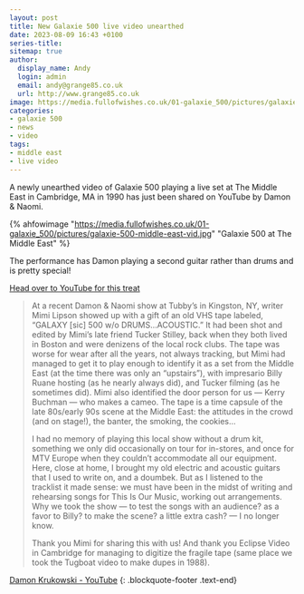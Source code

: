 ```yaml
---
layout: post
title: New Galaxie 500 live video unearthed
date: 2023-08-09 16:43 +0100
series-title:
sitemap: true
author:
  display_name: Andy
  login: admin
  email: andy@grange85.co.uk
  url: http://www.grange85.co.uk
image: https://media.fullofwishes.co.uk/01-galaxie_500/pictures/galaxie-500-middle-east-vid.jpg
categories:
- galaxie 500
- news
- video
tags:
- middle east
- live video
---
```

A newly unearthed video of Galaxie 500 playing a live set at The Middle East in Cambridge, MA in 1990 has just been shared on YouTube by Damon & Naomi.

{% ahfowimage "https://media.fullofwishes.co.uk/01-galaxie_500/pictures/galaxie-500-middle-east-vid.jpg" "Galaxie 500 at The Middle East" %}

The performance has Damon playing a second guitar rather than drums and is pretty special!

[Head over to YouTube for this treat](https://www.youtube.com/watch?v=Mt_41H-iXKA)

> At a recent Damon & Naomi show at Tubby’s in Kingston, NY, writer Mimi Lipson showed up with a gift of an old VHS tape labeled, “GALAXY [sic] 500 w/o DRUMS…ACOUSTIC.” It had been shot and edited by Mimi’s late friend Tucker Stilley, back when they both lived in Boston and were denizens of the local rock clubs. The tape was worse for wear after all the years, not always tracking, but Mimi had managed to get it to play enough to identify it as a set from the Middle East (at the time there was only an “upstairs”), with impresario Billy Ruane hosting (as he nearly always did), and Tucker filming (as he sometimes did). Mimi also identified the door person for us — Kerry Buchman — who makes a cameo. The tape is a time capsule of the late 80s/early 90s scene at the Middle East: the attitudes in the crowd (and on stage!), the banter, the smoking, the cookies… 
> 
> I had no memory of playing this local show without a drum kit, something we only did occasionally on tour for in-stores, and once for MTV Europe when they couldn’t accommodate all our equipment. Here, close at home, I brought my old electric and acoustic guitars that I used to write on, and a doumbek. But as I listened to the tracklist it made sense: we must have been in the midst of writing and rehearsing songs for This Is Our Music, working out arrangements. Why we took the show — to test the songs with an audience? as a favor to Billy? to make the scene? a little extra cash? — I no longer know.
>
>  Thank you Mimi for sharing this with us! And thank you Eclipse Video in Cambridge for managing to digitize the fragile tape (same place we took the Tugboat video to make dupes in 1988).

[Damon Krukowski - YouTube](https://www.youtube.com/watch?v=Mt_41H-iXKA)
{: .blockquote-footer .text-end}
